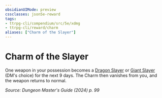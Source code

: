 ```yaml
---
obsidianUIMode: preview
cssclasses: json5e-reward
tags:
- ttrpg-cli/compendium/src/5e/xdmg
- ttrpg-cli/reward/charm
aliases: ["Charm of the Slayer"]
---
```

# Charm of the Slayer

One weapon in your possession becomes a [Dragon Slayer](Misc%20Files/CLI/compendium/items/dragon-slayer-xdmg.md) or [Giant Slayer](Misc%20Files/CLI/compendium/items/giant-slayer-xdmg.md) (DM's choice) for the next 9 days. The Charm then vanishes from you, and the weapon returns to normal.

*Source: Dungeon Master's Guide (2024) p. 99*